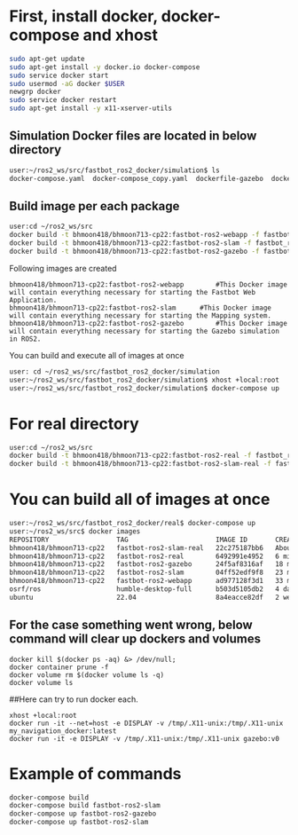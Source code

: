 # First, install docker, docker-compose and xhost

```bash
sudo apt-get update
sudo apt-get install -y docker.io docker-compose
sudo service docker start
sudo usermod -aG docker $USER
newgrp docker
sudo service docker restart
sudo apt-get install -y x11-xserver-utils
```

## Simulation Docker files are located in below directory
```bash
user:~/ros2_ws/src/fastbot_ros2_docker/simulation$ ls
docker-compose.yaml  docker-compose_copy.yaml  dockerfile-gazebo  dockerfile-slam  dockerfile-webapp  entrypoint.sh  my-site.conf
```

	
## Build image per each package
```bash
user:cd ~/ros2_ws/src
docker build -t bhmoon418/bhmoon713-cp22:fastbot-ros2-webapp -f fastbot_ros2_docker/simulation/dockerfile-webapp .
docker build -t bhmoon418/bhmoon713-cp22:fastbot-ros2-slam -f fastbot_ros2_docker/simulation/dockerfile-slam .
docker build -t bhmoon418/bhmoon713-cp22:fastbot-ros2-gazebo -f fastbot_ros2_docker/simulation/dockerfile-gazebo .
```
Following images are created
```
bhmoon418/bhmoon713-cp22:fastbot-ros2-webapp		#This Docker image will contain everything necessary for starting the Fastbot Web Application.
bhmoon418/bhmoon713-cp22:fastbot-ros2-slam		#This Docker image will contain everything necessary for starting the Mapping system.
bhmoon418/bhmoon713-cp22:fastbot-ros2-gazebo		#This Docker image will contain everything necessary for starting the Gazebo simulation in ROS2.
```


You can build and execute all of images at once
```bash
user: cd ~/ros2_ws/src/fastbot_ros2_docker/simulation
user:~/ros2_ws/src/fastbot_ros2_docker/simulation$ xhost +local:root
user:~/ros2_ws/src/fastbot_ros2_docker/simulation$ docker-compose up
```



# For real directory
```bash
user:cd ~/ros2_ws/src
docker build -t bhmoon418/bhmoon713-cp22:fastbot-ros2-real -f fastbot_ros2_docker/real/dockerfile-ros2-real .
docker build -t bhmoon418/bhmoon713-cp22:fastbot-ros2-slam-real -f fastbot_ros2_docker/real/dockerfile-ros2-slam-real .
```
# You can build all of images at once
```bash
user:~/ros2_ws/src/fastbot_ros2_docker/real$ docker-compose up
user:~/ros2_ws/src$ docker images
REPOSITORY                 TAG                      IMAGE ID       CREATED              SIZE
bhmoon418/bhmoon713-cp22   fastbot-ros2-slam-real   22c275187bb6   About a minute ago   4.35GB
bhmoon418/bhmoon713-cp22   fastbot-ros2-real        6492991e4952   6 minutes ago        4.02GB
bhmoon418/bhmoon713-cp22   fastbot-ros2-gazebo      24f5af8316af   18 minutes ago       4.09GB
bhmoon418/bhmoon713-cp22   fastbot-ros2-slam        04ff52edf9f8   23 minutes ago       4.12GB
bhmoon418/bhmoon713-cp22   fastbot-ros2-webapp      ad977128f3d1   33 minutes ago       238MB
osrf/ros                   humble-desktop-full      b503d5105db2   4 days ago           3.84GB
ubuntu                     22.04                    8a4eacce82df   2 weeks ago          77.9MB
```


## For the case something went wrong, below command will clear up dockers and volumes
```
docker kill $(docker ps -aq) &> /dev/null; 
docker container prune -f
docker volume rm $(docker volume ls -q)
docker volume ls
```

##Here can try to run docker each.
```
xhost +local:root
docker run -it --net=host -e DISPLAY -v /tmp/.X11-unix:/tmp/.X11-unix my_navigation_docker:latest
docker run -it -e DISPLAY -v /tmp/.X11-unix:/tmp/.X11-unix gazebo:v0
```

# Example of commands

```bash
docker-compose build
docker-compose build fastbot-ros2-slam
docker-compose up fastbot-ros2-gazebo
docker-compose up fastbot-ros2-slam
```
